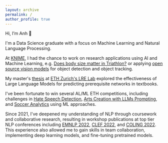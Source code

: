 ```yaml
---
layout: archive
permalink: /
author_profile: true
---
```


Hi, I’m Anh 👋

I'm a Data Science graduate with a focus on Machine Learning and Natural Language Processing.

At [KNIME](https://www.knime.com), I had the chance to work on research applications using AI and Machine Learning, e.g. [Does body size matter in Triathlon?](https://www.knime.com/blog/does-body-size-matter-in-triathlon) or applying [open source vision models](https://www.knime.com/blog/ai-in-sports-analytics-object-detection) for object detection and object tracking. 

My master's [thesis](https://drive.google.com/file/d/1eVe5mFt36n26ADedGGOQgyazaaOQSimQ/view) at [ETH Zurich's LRE Lab](https://lre.inf.ethz.ch) explored the effectiveness of Large Language Models for predicting prerequisite networks in textbooks. 

I've been fortunate to win several AL/ML ETH competitions, including challenges in [Hate Speech Detection](https://latsis2023.ethz.ch/program.html), [Arts Creation with LLMs Prompting](https://www.datathon.ai), and [Soccer Analytics](https://sn.ethz.ch/hs23/sasc.html) using ML approaches. 

Since 2021, I've deepened my understanding of NLP through coursework and collaborative research, resulting in workshop publications at top tier NLP conferences including [EMNLP 2022](https://aclanthology.org/2022.case-1.11.pdf), [CLEF 2022](https://ceur-ws.org/Vol-3180/paper-86.pdf), and [COLING 2022](https://aclanthology.org/2022.vardial-1.10.pdf). This experience also allowed me to gain skills in team collaboration, implementing deep learning models, and fine-tuning pretrained models.

